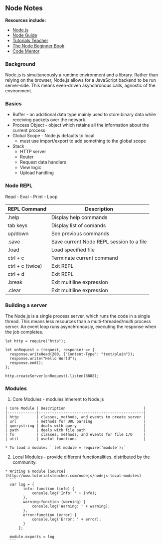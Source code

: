 ## Node Notes
**Resources include:**
  * [Node.js](https://nodejs.org/en/)
  * [Node Guide](http://nodeguide.com/)
  * [Tutorials Teacher](http://www.tutorialsteacher.com/nodejs/what-is-nodejs)
  * [The Node Beginner Book](http://www.nodebeginner.org/)
  * [Code Mentor](https://www.codementor.io/olatundegaruba/nodejs-restful-apis-in-10-minutes-q0sgsfhbd)

### Background
  Node.js is simultaneously a runtime environment and a library. Rather than relying on the browser, Node.js allows for a JavaScript backend to be run server-side. This means even-driven asynchronous calls, agnostic of the environment.

### Basics
  * Buffer - an additional data type mainly used to store binary data while receiving packets over the network.
  * Process Object - object which retains all the information  about the current process
  * Global Scope - Node.js defaults to local.
    * must use import/export to add something to the global scope
  * Stack
    * HTTP server
    * Router
    * Request data handlers
    * View logic
    * Upload handling


### Node REPL
  Read - Eval - Print - Loop

  | REPL Command     | Description                              |
  |------------------|------------------------------------------|
  | .help            | Display help commands                    |
  | tab keys         | Display list of comands                  |
  | up/down          | See previous commands                    |
  | .save <filename> | Save current Node REPL session to a file |
  | .load <filename> | Load specified file                      |
  | ctrl + c         | Terminate current command                |
  | ctrl + c (twice) | Exit REPL                                |
  | ctrl + d         | Exit REPL                                |
  | .break           | Exit multiline expression                |
  | .clear           | Exit multiline expression                |


### Building a server
  The Node.js is a single process server, which runs the code in a single thread. This means less resources than a multi-threaded/multi process server. An event loop runs asynchronously, executing the response when the job completes.

  ```
  let http = require("http");

  let onRequest = (request, response) => {
    response.writeHead(200, {"Content-Type": "text/plain"});
    response.write("Hello World");
    response.end();
  };

  http.createServer(onRequest).listen(8888);
  ```


### Modules
  1. Core Modules - modules inherent to Node.js

    | Core Module | Description                                   |
    |-------------|-----------------------------------------------|
    | http        | classes, methods, and events to create server |
    | url         | methods for URL parsing                       |
    | querystring | deals with query                              |
    | path        | deals with file path                          |
    | fs          | classes, methods, and events for file I/O     |
    | util        | useful functions                              |

    * To load a module: ` let module = require('module');`

  2. Local Modules - provide different functionalities. distributed by the community.

    * Writing a module [Source](http://www.tutorialsteacher.com/nodejs/nodejs-local-modules)
      ```
      var log = {
            info: function (info) {
                console.log('Info: ' + info);
            },
            warning:function (warning) {
                console.log('Warning: ' + warning);
            },
            error:function (error) {
                console.log('Error: ' + error);
            }
          };

      module.exports = log
      ```
